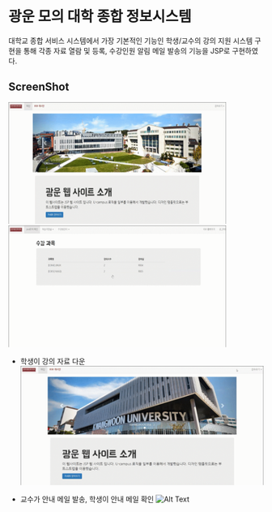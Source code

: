 # 광운 모의 대학 종합 정보시스템 
대학교 종합 서비스 시스템에서 가장 기본적인 기능인 학생/교수의 강의 지원 시스템 구현을 통해 각종 자료 열람 및 등록, 수강인원 알림 메일 발송의 기능을 JSP로 구현하였다.

ScreenShot
----------------
<div>
  <img src="./readme_images/1.UI.gif" width= "430" height="240"> 
  <img src="./readme_images/2.강의자료등록.gif" width= "430" height="240">
</div>

* 학생이 강의 자료 다운
![Alt text](./readme_images/3.강의자료다운.gif "Optional title")

* 교수가 안내 메일 발송, 학생이 안내 메일 확인
![Alt Text](./readme_images/4.안내메일.gif)
